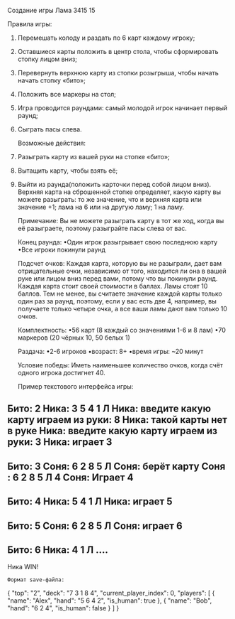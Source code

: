 Создание игры Лама 3415 15

Правила игры: 
1) Перемешать колоду и раздать по 6 карт каждому игроку;
2) Оставшиеся карты положить в центр стола, чтобы сформировать стопку лицом вниз;
3) Перевернуть верхнюю карту из стопки розыгрыша, чтобы начать начать стопку «бито»;
4) Положить все маркеры на стол;
5) Игра проводится раундами: самый молодой игрок начинает первый раунд;
6) Сыграть пасы слева.

    Возможные действия:
1) Разыграть карту из вашей руки на стопке «бито»;
2) Вытащить карту, чтобы взять её;
3) Выйти из раунда(положить карточки перед собой лицом вниз). 
Верхняя карта на сброшенной стопке определяет, какую карту вы можете разыграть: то же значение, что и верхняя карта или значение +1; лама на 6 или на другую ламу; 1 на ламу. 

    Примечание: 
Вы не можете разыграть карту в тот же ход, когда вы её разыграете, поэтому разыграйте пасы слева от вас. 

    Конец раунда:
•Один игрок разыгрывает свою последнюю карту
•Все игроки покинули раунд

    Подсчет очков:
Каждая карта, которую вы не разыграли, дает вам отрицательные очки, независимо от того, находится ли она в вашей руке или лицом вниз перед вами, потому что вы покинули раунд. Каждая карта стоит своей стоимости в баллах. Ламы стоят 10 баллов. Тем не менее, вы считаете значение каждой карты только один раз за раунд, поэтому, если у вас есть две 4, например, вы получаете только четыре очка, а все ваши ламы дают вам только 10 очков.

    Комплектность: 
•56 карт (8 каждый со значениями 1-6 и 8 лам)
•70 маркеров (20 чёрных 10, 50 белых 1)

    Раздача: 
•2-6 игроков
•возраст: 8+
•время игры: ~20 минут 

    Условие победы:
Иметь наименьшее количество очков, когда счёт одного игрока достигнет 40.
 
    Пример текстового интерфейса игры:

Бито: 2
Ника: 3 5 4 1 Л
Ника: введите какую карту играем из руки: 8
Ника: такой карты нет в руке
Ника: введите какую карту играем из руки: 3
Ника: играет 3
-----
Бито: 3
Соня: 6 2 8 5 Л
Соня: берёт карту
Соня : 6 2 8 5 Л 4
Соня: Играет 4
----
Бито: 4 
Ника: 5 4 1 Л
Ника: играет 5
----
Бито: 5
Соня: 6 2 8 5 Л
Соня: играет 6
---
Бито: 6
Ника: 4 1 Л
....
----
Ника WIN!

    Формат save-файла:
{
  "top": "2",
  "deck": "7 3 1 8 4",
  "current_player_index": 0,
  "players": [
    {
      "name": "Alex",
      "hand": "5 6 4 2",
      "is_human": true
    },
    {
      "name": "Bob",
      "hand": "6 2 4",
      "is_human": false
    }
  ]
}
